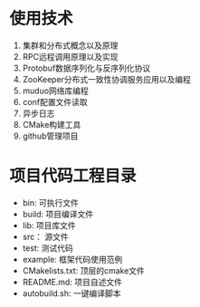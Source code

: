 # 使用技术
1. 集群和分布式概念以及原理
2. RPC远程调用原理以及实现
3. Protobuf数据序列化与反序列化协议
4. ZooKeeper分布式一致性协调服务应用以及编程
5. muduo网络库编程
6. conf配置文件读取
7. 异步日志
8. CMake构建工具
9. github管理项目


# 项目代码工程目录
 - bin: 可执行文件
 - build: 项目编译文件
 - lib: 项目库文件
 - src： 源文件
 - test: 测试代码
 - example: 框架代码使用范例
 - CMakelists.txt: 顶层的cmake文件
 - README.md: 项目自述文件
 - autobuild.sh: 一键编译脚本
